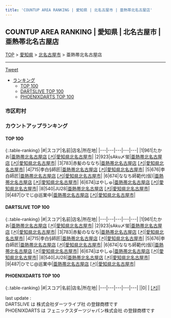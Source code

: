 ```yaml
---
title: 'COUNTUP AREA RANKING | 愛知県 | 北名古屋市 | 亜熱帯北名古屋店'
---
```

## COUNTUP AREA RANKING | 愛知県 | 北名古屋市 | 亜熱帯北名古屋店

[TOP](/darts/rank/) > [愛知県](/darts/rank/愛知県/) > [北名古屋市](/darts/rank/愛知県/北名古屋市/) > 亜熱帯北名古屋店

___

<a href="https://twitter.com/share?ref_src=twsrc%5Etfw" data-text="COUNTUP AREA RANKING | 愛知県北名古屋市亜熱帯北名古屋店" class="twitter-share-button" data-hashtags="DARTSLIVE,PHOENIXDARTS,darts,ダーツ" data-show-count="false">Tweet</a>

* [ランキング](#カウントアップランキング)
    * [TOP 100](#top-100)
    * [DARTSLIVE TOP 100](#dartslive-top-100)
    * [PHOENIXDARTS TOP 100](#phoenixdarts-top-100)

### 市区町村

<ul>

</ul>

### カウントアップランキング

#### TOP 100



{:.table-ranking}
|#|スコア|名前|店名|所在地|
|---|---|---|---|---|
|1|961|<span class="rank-name-dl">たかお</span>|<a href="/darts/rank/shops/366357425b8f056325d56fb0e5c39bac.html">亜熱帯北名古屋店</a> <a href="https://search.dartslive.com/jp/shop/366357425b8f056325d56fb0e5c39bac">[↗]</a>|<a href="/darts/rank/愛知県/北名古屋市">愛知県北名古屋市</a>|
|2|923|<span class="rank-name-dl">sAku〆蛍</span>|<a href="/darts/rank/shops/366357425b8f056325d56fb0e5c39bac.html">亜熱帯北名古屋店</a> <a href="https://search.dartslive.com/jp/shop/366357425b8f056325d56fb0e5c39bac">[↗]</a>|<a href="/darts/rank/愛知県/北名古屋市">愛知県北名古屋市</a>|
|3|783|<span class="rank-name-dl">赤髪のななち</span>|<a href="/darts/rank/shops/366357425b8f056325d56fb0e5c39bac.html">亜熱帯北名古屋店</a> <a href="https://search.dartslive.com/jp/shop/366357425b8f056325d56fb0e5c39bac">[↗]</a>|<a href="/darts/rank/愛知県/北名古屋市">愛知県北名古屋市</a>|
|4|715|<span class="rank-name-dl">李白§師匠</span>|<a href="/darts/rank/shops/366357425b8f056325d56fb0e5c39bac.html">亜熱帯北名古屋店</a> <a href="https://search.dartslive.com/jp/shop/366357425b8f056325d56fb0e5c39bac">[↗]</a>|<a href="/darts/rank/愛知県/北名古屋市">愛知県北名古屋市</a>|
|5|676|<span class="rank-name-dl">李白師匠</span>|<a href="/darts/rank/shops/366357425b8f056325d56fb0e5c39bac.html">亜熱帯北名古屋店</a> <a href="https://search.dartslive.com/jp/shop/366357425b8f056325d56fb0e5c39bac">[↗]</a>|<a href="/darts/rank/愛知県/北名古屋市">愛知県北名古屋市</a>|
|6|674|<span class="rank-name-dl">ななち師範代(仮)</span>|<a href="/darts/rank/shops/366357425b8f056325d56fb0e5c39bac.html">亜熱帯北名古屋店</a> <a href="https://search.dartslive.com/jp/shop/366357425b8f056325d56fb0e5c39bac">[↗]</a>|<a href="/darts/rank/愛知県/北名古屋市">愛知県北名古屋市</a>|
|6|674|<span class="rank-name-dl">はやしゅ</span>|<a href="/darts/rank/shops/366357425b8f056325d56fb0e5c39bac.html">亜熱帯北名古屋店</a> <a href="https://search.dartslive.com/jp/shop/366357425b8f056325d56fb0e5c39bac">[↗]</a>|<a href="/darts/rank/愛知県/北名古屋市">愛知県北名古屋市</a>|
|8|540|<span class="rank-name-dl">JU28</span>|<a href="/darts/rank/shops/366357425b8f056325d56fb0e5c39bac.html">亜熱帯北名古屋店</a> <a href="https://search.dartslive.com/jp/shop/366357425b8f056325d56fb0e5c39bac">[↗]</a>|<a href="/darts/rank/愛知県/北名古屋市">愛知県北名古屋市</a>|
|9|487|<span class="rank-name-dl">ひでじ@巡業中</span>|<a href="/darts/rank/shops/366357425b8f056325d56fb0e5c39bac.html">亜熱帯北名古屋店</a> <a href="https://search.dartslive.com/jp/shop/366357425b8f056325d56fb0e5c39bac">[↗]</a>|<a href="/darts/rank/愛知県/北名古屋市">愛知県北名古屋市</a>|


#### DARTSLIVE TOP 100



{:.table-ranking}
|#|スコア|名前|店名|所在地|
|---|---|---|---|---|
|1|961|<span class="rank-name-dl">たかお</span>|<a href="/darts/rank/shops/366357425b8f056325d56fb0e5c39bac.html">亜熱帯北名古屋店</a> <a href="https://search.dartslive.com/jp/shop/366357425b8f056325d56fb0e5c39bac">[↗]</a>|<a href="/darts/rank/愛知県/北名古屋市">愛知県北名古屋市</a>|
|2|923|<span class="rank-name-dl">sAku〆蛍</span>|<a href="/darts/rank/shops/366357425b8f056325d56fb0e5c39bac.html">亜熱帯北名古屋店</a> <a href="https://search.dartslive.com/jp/shop/366357425b8f056325d56fb0e5c39bac">[↗]</a>|<a href="/darts/rank/愛知県/北名古屋市">愛知県北名古屋市</a>|
|3|783|<span class="rank-name-dl">赤髪のななち</span>|<a href="/darts/rank/shops/366357425b8f056325d56fb0e5c39bac.html">亜熱帯北名古屋店</a> <a href="https://search.dartslive.com/jp/shop/366357425b8f056325d56fb0e5c39bac">[↗]</a>|<a href="/darts/rank/愛知県/北名古屋市">愛知県北名古屋市</a>|
|4|715|<span class="rank-name-dl">李白§師匠</span>|<a href="/darts/rank/shops/366357425b8f056325d56fb0e5c39bac.html">亜熱帯北名古屋店</a> <a href="https://search.dartslive.com/jp/shop/366357425b8f056325d56fb0e5c39bac">[↗]</a>|<a href="/darts/rank/愛知県/北名古屋市">愛知県北名古屋市</a>|
|5|676|<span class="rank-name-dl">李白師匠</span>|<a href="/darts/rank/shops/366357425b8f056325d56fb0e5c39bac.html">亜熱帯北名古屋店</a> <a href="https://search.dartslive.com/jp/shop/366357425b8f056325d56fb0e5c39bac">[↗]</a>|<a href="/darts/rank/愛知県/北名古屋市">愛知県北名古屋市</a>|
|6|674|<span class="rank-name-dl">ななち師範代(仮)</span>|<a href="/darts/rank/shops/366357425b8f056325d56fb0e5c39bac.html">亜熱帯北名古屋店</a> <a href="https://search.dartslive.com/jp/shop/366357425b8f056325d56fb0e5c39bac">[↗]</a>|<a href="/darts/rank/愛知県/北名古屋市">愛知県北名古屋市</a>|
|6|674|<span class="rank-name-dl">はやしゅ</span>|<a href="/darts/rank/shops/366357425b8f056325d56fb0e5c39bac.html">亜熱帯北名古屋店</a> <a href="https://search.dartslive.com/jp/shop/366357425b8f056325d56fb0e5c39bac">[↗]</a>|<a href="/darts/rank/愛知県/北名古屋市">愛知県北名古屋市</a>|
|8|540|<span class="rank-name-dl">JU28</span>|<a href="/darts/rank/shops/366357425b8f056325d56fb0e5c39bac.html">亜熱帯北名古屋店</a> <a href="https://search.dartslive.com/jp/shop/366357425b8f056325d56fb0e5c39bac">[↗]</a>|<a href="/darts/rank/愛知県/北名古屋市">愛知県北名古屋市</a>|
|9|487|<span class="rank-name-dl">ひでじ@巡業中</span>|<a href="/darts/rank/shops/366357425b8f056325d56fb0e5c39bac.html">亜熱帯北名古屋店</a> <a href="https://search.dartslive.com/jp/shop/366357425b8f056325d56fb0e5c39bac">[↗]</a>|<a href="/darts/rank/愛知県/北名古屋市">愛知県北名古屋市</a>|


#### PHOENIXDARTS TOP 100



{:.table-ranking}
|#|スコア|名前|店名|所在地|
|---|---|---|---|---|
||0|<span class="rank-name-dl"> </span>|<a href="/darts/rank/shops/.html"></a> <a href="">[↗]</a>|<a href="/darts/rank//"></a>|


<div class="footer border-top border-gray-light mt-5 pt-3 text-right text-gray">
    last update : <span style="font-weight: italic" id="foot_last_modified"></span><br />
    DARTSLIVE は 株式会社ダーツライブ社 の登録商標です<br />
    PHOENIXDARTS は フェニックスダーツジャパン株式会社 の登録商標です<br />
</div>

<script src="https://cdnjs.cloudflare.com/ajax/libs/jquery.tablesorter/2.31.3/js/jquery.tablesorter.min.js" integrity="sha512-qzgd5cYSZcosqpzpn7zF2ZId8f/8CHmFKZ8j7mU4OUXTNRd5g+ZHBPsgKEwoqxCtdQvExE5LprwwPAgoicguNg==" crossorigin="anonymous" referrerpolicy="no-referrer"></script>
<link rel="stylesheet" href="https://cdnjs.cloudflare.com/ajax/libs/jquery.tablesorter/2.31.3/css/theme.default.min.css" integrity="sha512-wghhOJkjQX0Lh3NSWvNKeZ0ZpNn+SPVXX1Qyc9OCaogADktxrBiBdKGDoqVUOyhStvMBmJQ8ZdMHiR3wuEq8+w==" crossorigin="anonymous" referrerpolicy="no-referrer" />
<script>
$(function() {
    $(".table-ranking").tablesorter({sortList:[[0, 0]]});
    $("#foot_last_modified").text(formatDate(new Date(document.lastModified), 'yyyy-MM-dd HH:mm:ss'));
});
</script>

<script async src="https://platform.twitter.com/widgets.js" charset="utf-8"></script>
